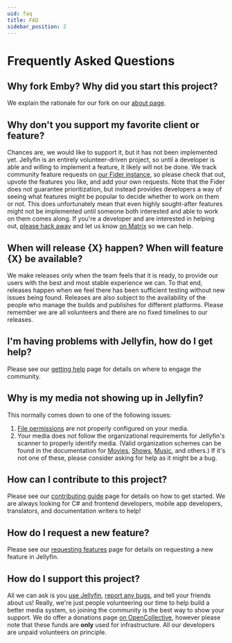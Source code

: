 ```yaml
---
uid: faq
title: FAQ
sidebar_position: 2
---
```


# Frequently Asked Questions

## Why fork Emby? Why did you start this project?

We explain the rationale for our fork on our [about page](/docs/general/about).

## Why don't you support my favorite client or feature?

Chances are, we would like to support it, but it has not been implemented yet.
Jellyfin is an entirely volunteer-driven project, so until a developer is able and willing to implement a feature, it likely will not be done.
We track community feature requests on [our Fider instance](https://features.jellyfin.org), so please check that out, upvote the features you like, and add your own requests. Note that the Fider does not guarantee prioritization, but instead provides developers a way of seeing what features might be popular to decide whether to work on them or not. This does unfortunately mean that even highly sought-after features might not be implemented until someone both interested and able to work on them comes along.
If you're a developer and are interested in helping out, [please hack away](/docs/general/contributing) and let us know [on Matrix](/docs/general/getting-help) so we can help.

## When will release \{X} happen? When will feature \{X} be available?

We make releases only when the team feels that it is ready, to provide our users with the best and most stable experience we can.
To that end, releases happen when we feel there has been sufficient testing without new issues being found.
Releases are also subject to the availability of the people who manage the builds and publishes for different platforms. Please remember we are all volunteers and there are no fixed timelines to our releases.

## I'm having problems with Jellyfin, how do I get help?

Please see our [getting help](/docs/general/getting-help) page for details on where to engage the community.

## Why is my media not showing up in Jellyfin?

This normally comes down to one of the following issues:

1. [File permissions](https://wikipedia.org/wiki/File-system_permissions) are not properly configured on your media.
2. Your media does not follow the organizational requirements for Jellyfin's scanner to properly identify media. (Valid organization schemes can be found in the documentation for [Movies](/docs/general/server/media/movies), [Shows](/docs/general/server/media/shows), [Music](/docs/general/server/media/music), and others.)
If it's not one of these, please consider asking for help as it might be a bug.

## How can I contribute to this project?

Please see our [contributing guide](/docs/general/contributing) page for details on how to get started.
We are always looking for C# and frontend developers, mobile app developers, translators, and documentation writers to help!

## How do I request a new feature?

Please see our [requesting features](/docs/general/contributing/issues#requesting-features) page for details on requesting a new feature in Jellyfin.

## How do I support this project?

All we can ask is you [use Jellyfin](/docs/general/installation), [report any bugs](/docs/general/contributing/issues#reporting-bugs), and tell your friends about us!
Really, we're just people volunteering our time to help build a better media system, so joining the community is the best way to show your support.
We do offer a donations page [on OpenCollective](https://opencollective.com/jellyfin), however please note that these funds are **only** used for infrastructure. All our developers are unpaid volunteers on principle.
